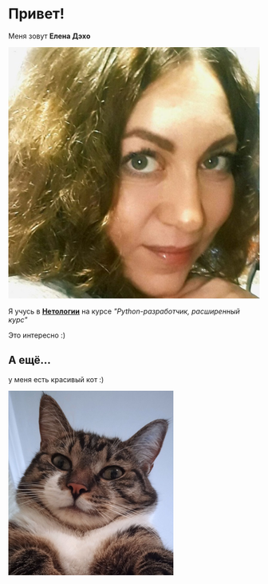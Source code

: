 # Привет!

Меня зовут **Елена Дэхо**

![Это я](image.png)

Я учусь в [**Нетологии**](netology.ru) на курсе _"Python-разработчик, расширенный курс"_

Это интересно :)

## А ещё...

 у меня есть красивый кот :)
 
![Это кот](image-1.png)
